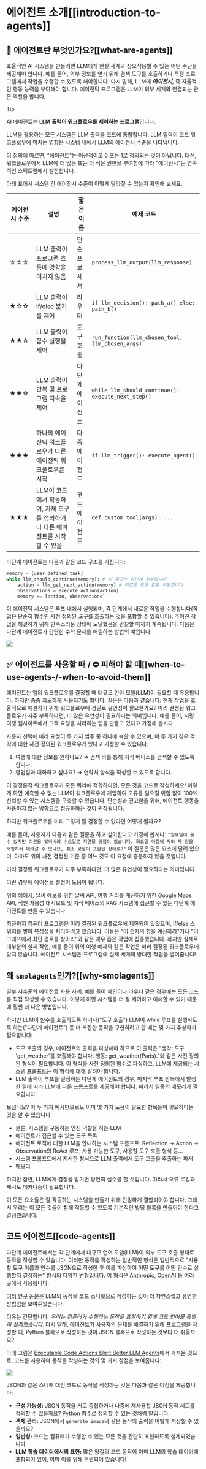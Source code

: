 # 에이전트 소개[[introduction-to-agents]]

## 🤔 에이전트란 무엇인가요?[[what-are-agents]]

효율적인 AI 시스템을 만들려면 LLM에게 현실 세계와 상오작용할 수 있는 어떤 수단을 제공해야 합니다. 예를 들어, 외부 정보를 얻기 위해 검색 도구를 호출하거나 특정 프로그램에서 작업을 수행할 수 있도록 해야합니다. 다시 말해, LLM에 ***에이전시***, 즉 자율적인 행동 능력을 부여해야 합니다. 에이전틱 프로그램은 LLM이 외부 세계와 연결되는 관문 역할을 합니다.

> [!TIP]
> AI 에이전트는 **LLM 출력이 워크플로우를 제어하는 프로그램**입니다.

LLM을 활용하는 모든 시스템은 LLM 출력을 코드에 통합합니다. LLM 입력이 코드 워크플로우에 미치는 영향은 시스템 내에서 LLM의 에이전시 수준을 나타냅니다.

이 정의에 따르면, "에이전트"는 이산적이고 0 또는 1로 정의되는 것이 아닙니다. 대신, 워크플로우에서 LLM에 더 많은 또는 더 적은 권한을 부여함에 따라 "에이전시"는 연속적인 스펙트럼에서 발전합니다.

아래 표에서 시스템 간 에이전시 수준이 어떻게 달라질 수 있는지 확인해 보세요.

| 에이전시 수준 | 설명                                                    | 짧은 이름       | 예제 코드                                           |
| ------------- | ------------------------------------------------------ | --------------- | -------------------------------------------------- |
| ☆☆☆          | LLM 출력이 프로그램 흐름에 영향을 미치지 않음            | 단순 프로세서   | `process_llm_output(llm_response)`                 |
| ★☆☆          | LLM 출력이 if/else 분기를 제어                           | 라우터          | `if llm_decision(): path_a() else: path_b()`       |
| ★★☆          | LLM 출력이 함수 실행을 제어                              | 도구 호출       | `run_function(llm_chosen_tool, llm_chosen_args)`   |
| ★★☆          | LLM 출력이 반복 및 프로그램 지속을 제어                  | 다단계 에이전트 | `while llm_should_continue(): execute_next_step()` |
| ★★★          | 하나의 에이전틱 워크플로우가 다른 에이전틱 워크플로우를 시작 | 다중 에이전트   | `if llm_trigger(): execute_agent()`                |
| ★★★          | LLM이 코드에서 작동하며, 자체 도구를 정의하거나 다른 에이전트를 시작할 수 있음 | 코드 에이전트   | `def custom_tool(args): ...`                       |

다단계 에이전트는 다음과 같은 코드 구조를 가집니다:

```python
memory = [user_defined_task]
while llm_should_continue(memory): # 이 루프는 다단계 부분입니다
    action = llm_get_next_action(memory) # 이것은 도구 호출 부분입니다
    observations = execute_action(action)
    memory += [action, observations]
```

이 에이전틱 시스템은 루프 내에서 실행되며, 각 단계에서 새로운 작업을 수행합니다(작업은 단순히 함수인 사전 정의된 *도구*를 호출하는 것을 포함할 수 있습니다). 주어진 작업을 해결하기 위해 만족스러운 상태에 도달했음을 관찰할 때까지 계속됩니다. 다음은 다단계 에이전트가 간단한 수학 문제를 해결하는 방법의 예입니다:

<div class="flex justify-center">
    <img src="https://huggingface.co/datasets/huggingface/documentation-images/resolve/main/transformers/Agent_ManimCE.gif"/>
</div>


## ✅ 에이전트를 사용할 때 / ⛔ 피해야 할 때[[when-to-use-agents-/-when-to-avoid-them]]

에이전트는 앱의 워크플로우를 결정할 때 대규모 언어 모델(LLM)이 필요할 때 유용합니다. 하지만 종종 과도하게 사용되기도 합니다. 질문은 다음과 같습니다: 현재 작업을 효율적으로 해결하기 위해 워크플로우에 정말로 유연성이 필요한가요?
미리 결정된 워크플로우가 자주 부족하다면, 더 많은 유연성이 필요하다는 의미입니다.
예를 들어, 서핑 여행 웹사이트에서 고객 요청을 처리하는 앱을 만들고 있다고 가정해 봅시다.

사용자 선택에 따라 요청이 두 가지 범주 중 하나에 속할 수 있으며, 이 두 가지 경우 각각에 대한 사전 정의된 워크플로우가 있다고 가정할 수 있습니다.

1. 여행에 대한 정보를 원하나요? ⇒ 검색 바를 통해 지식 베이스를 검색할 수 있도록 합니다.
2. 영업팀과 대화하고 싶나요? ⇒ 연락처 양식을 작성할 수 있도록 합니다.

이 결정론적 워크플로우가 모든 쿼리에 적합하다면, 모든 것을 코드로 작성하세요! 이렇게 하면 예측할 수 없는 LLM이 워크플로우에 개입하여 오류를 일으킬 위험 없이 100% 신뢰할 수 있는 시스템을 구축할 수 있습니다. 단순성과 견고함을 위해, 에이전트 행동을 사용하지 않는 방향으로 정규화하는 것이 권장됩니다.

하지만 워크플로우를 미리 그렇게 잘 결정할 수 없다면 어떻게 될까요?

예를 들어, 사용자가 다음과 같은 질문을 하고 싶어한다고 가정해 봅시다: `"월요일에 올 수 있지만 여권을 잊어버려 수요일로 지연될 위험이 있습니다. 화요일 아침에 저와 제 짐을 서핑하러 데려갈 수 있나요, 취소 보험이 포함된 상태로?"` 이 질문은 많은 요소에 달려 있으며, 아마도 위의 사전 결정된 기준 중 어느 것도 이 요청에 충분하지 않을 것입니다.

미리 결정된 워크플로우가 자주 부족하다면, 더 많은 유연성이 필요하다는 의미입니다.

이런 경우에 에이전트 설정이 도움이 됩니다.

위의 예에서, 날씨 예보를 위한 날씨 API, 여행 거리를 계산하기 위한 Google Maps API, 직원 가용성 대시보드 및 지식 베이스의 RAG 시스템에 접근할 수 있는 다단계 에이전트를 만들 수 있습니다.

최근까지 컴퓨터 프로그램은 미리 결정된 워크플로우에 제한되어 있었으며, if/else 스위치를 쌓아 복잡성을 처리하려고 했습니다. 이들은 "이 숫자의 합을 계산하라"거나 "이 그래프에서 최단 경로를 찾아라"와 같은 매우 좁은 작업에 집중했습니다. 하지만 실제로 대부분의 실제 작업, 예를 들어 위의 여행 예제와 같은 작업은 미리 결정된 워크플로우에 맞지 않습니다. 에이전트 시스템은 프로그램에 실제 세계의 방대한 작업을 열어줍니다!

## 왜 `smolagents`인가?[[why-smolagents]]

일부 저수준의 에이전트 사용 사례, 예를 들어 체인이나 라우터 같은 경우에는 모든 코드를 직접 작성할 수 있습니다. 이렇게 하면 시스템을 더 잘 제어하고 이해할 수 있기 때문에 훨씬 더 나은 방법입니다.

하지만 LLM이 함수를 호출하도록 하거나("도구 호출") LLM이 while 루프를 실행하도록 하는("다단계 에이전트") 등 더 복잡한 동작을 구현하려고 할 때는 몇 가지 추상화가 필요합니다:
- 도구 호출의 경우, 에이전트의 출력을 파싱해야 하므로 이 출력은 "생각: 도구 'get_weather'를 호출해야 합니다. 행동: get_weather(Paris)."와 같은 사전 정의된 형식이 필요합니다. 이 형식을 사전 정의된 함수로 파싱하고, LLM에 제공되는 시스템 프롬프트는 이 형식에 대해 알려야 합니다.
- LLM 출력이 루프를 결정하는 다단계 에이전트의 경우, 마지막 루프 반복에서 발생한 일에 따라 LLM에 다른 프롬프트를 제공해야 합니다. 따라서 일종의 메모리가 필요합니다.

보셨나요? 이 두 가지 예시만으로도 이미 몇 가지 도움이 필요한 항목들이 필요하다는 것을 알 수 있습니다:

- 물론, 시스템을 구동하는 엔진 역할을 하는 LLM
- 에이전트가 접근할 수 있는 도구 목록
- 에이전트 로직에 대한 LLM을 안내하는 시스템 프롬프트: Reflection -> Action -> Observation의 ReAct 루프, 사용 가능한 도구, 사용할 도구 호출 형식 등...
- 시스템 프롬프트에서 지시한 형식으로 LLM 출력에서 도구 호출을 추출하는 파서
- 메모리

하지만 잠깐, LLM에게 결정을 맡기면 당연히 실수를 할 것입니다. 따라서 오류 로깅과 재시도 메커니즘이 필요합니다.

이 모든 요소들은 잘 작동하는 시스템을 만들기 위해 긴밀하게 결합되어야 합니다. 그래서 우리는 이 모든 것들이 함께 작동할 수 있도록 기본적인 빌딩 블록을 만들어야 한다고 결정했습니다.

## 코드 에이전트[[code-agents]]

다단계 에이전트에서는 각 단계에서 대규모 언어 모델(LLM)이 외부 도구 호출 형태로 동작을 작성할 수 있습니다. 이러한 동작을 작성하는 일반적인 형식은 일반적으로 "사용할 도구 이름과 인수를 JSON으로 작성한 후 이를 파싱하여 어떤 도구를 어떤 인수로 실행할지 결정하는" 방식의 다양한 변형입니다. 이 형식은 Anthropic, OpenAI 등 여러 곳에서 사용됩니다.

[여러](https://huggingface.co/papers/2402.01030) [연구](https://huggingface.co/papers/2411.01747) [논문](https://huggingface.co/papers/2401.00812)은 LLM의 동작을 코드 스니펫으로 작성하는 것이 더 자연스럽고 유연한 방법임을 보여주었습니다.

이유는 간단합니다. *우리는 컴퓨터가 수행하는 동작을 표현하기 위해 코드 언어를 특별히 설계했습니다.* 
다시 말해, 에이전트가 사용자의 문제를 해결하기 위해 프로그램을 작성할 때, Python 블록으로 작성하는 것이 JSON 블록으로 작성하는 것보다 더 쉬울까요?

아래 그림은 [Executable Code Actions Elicit Better LLM Agents](https://huggingface.co/papers/2402.01030)에서 가져온 것으로, 코드를 사용하여 동작을 작성하는 것의 몇 가지 장점을 보여줍니다:

<img src="https://huggingface.co/datasets/huggingface/documentation-images/resolve/main/transformers/code_vs_json_actions.png">

JSON과 같은 스니펫 대신 코드로 동작을 작성하는 것은 다음과 같은 이점을 제공합니다:

- **구성 가능성:** JSON 동작을 서로 중첩하거나 나중에 재사용할 JSON 동작 세트를 정의할 수 있을까요? Python 함수로 정의할 수 있는 것처럼 말입니다.
- **객체 관리:** JSON에서 `generate_image`와 같은 동작의 출력을 어떻게 저장할 수 있을까요?
- **일반성:** 코드는 컴퓨터가 수행할 수 있는 모든 것을 간단히 표현하도록 설계되었습니다.
- **LLM 학습 데이터에서의 표현:** 많은 양질의 코드 동작이 이미 LLM의 학습 데이터에 포함되어 있어, 이미 이를 위해 훈련되어 있습니다!
